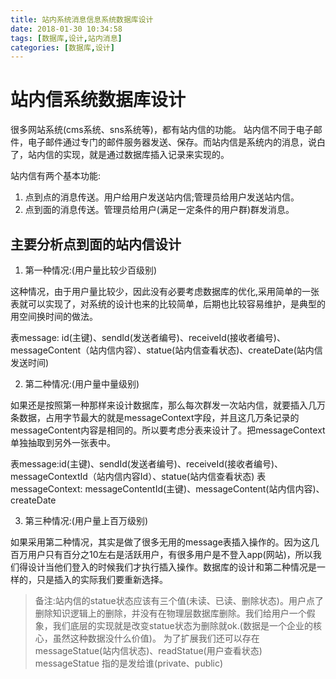 ```yaml
---
title: 站内系统消息信息系统数据库设计
date: 2018-01-30 10:34:58
tags: [数据库,设计,站内消息]
categories: [数据库,设计]
---
```


# 站内信系统数据库设计

很多网站系统(cms系统、sns系统等)，都有站内信的功能。
站内信不同于电子邮件，电子邮件通过专门的邮件服务器发送、保存。而站内信是系统内的消息，说白了，站内信的实现，就是通过数据库插入记录来实现的。

站内信有两个基本功能:
1. 点到点的消息传送。用户给用户发送站内信;管理员给用户发送站内信。
2. 点到面的消息传送。管理员给用户(满足一定条件的用户群)群发消息。

<!-- more -->

## 主要分析点到面的站内信设计

1. 第一种情况:(用户量比较少百级别)

  这种情况，由于用户量比较少，因此没有必要考虑数据库的优化,采用简单的一张表就可以实现了，对系统的设计也来的比较简单，后期也比较容易维护，是典型的用空间换时间的做法。

  表message: id(主键)、sendId(发送者编号)、receiveId(接收者编号)、messageContent（站内信内容）、statue(站内信查看状态)、createDate(站内信发送时间)

2. 第二种情况:(用户量中量级别)

  如果还是按照第一种那样来设计数据库，那么每次群发一次站内信，就要插入几万条数据，占用字节最大的就是messageContext字段，并且这几万条记录的messageContent内容是相同的。所以要考虑分表来设计了。把messageContext单独抽取到另外一张表中。

  表message:id(主键)、sendId(发送者编号)、receiveId(接收者编号)、messageContextId（站内信内容Id）、statue(站内信查看状态)
  表messageContext: messageContentId(主键)、messageContent(站内信内容)、createDate

3. 第三种情况:(用户量上百万级别)

  如果采用第二种情况，其实是做了很多无用的message表插入操作的。因为这几百万用户只有百分之10左右是活跃用户，有很多用户是不登入app(网站)，所以我们得设计当他们登入的时候我们才执行插入操作。数据库的设计和第二种情况是一样的，只是插入的实际我们要重新选择。



> 备注:站内信的statue状态应该有三个值(未读、已读、删除状态)。用户点了删除知识逻辑上的删除，并没有在物理层数据库删除。我们给用户一个假象，我们底层的实现就是改变statue状态为删除就ok.(数据是一个企业的核心，虽然这种数据没什么价值)。
为了扩展我们还可以存在messageStatue(站内信状态)、readStatue(用户查看状态)
messageStatue 指的是发给谁(private、public)
